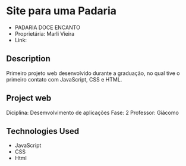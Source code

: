 # Site para uma Padaria

- PADARIA DOCE ENCANTO
- Proprietária: Marli Vieira
- Link: 

## Description

Primeiro projeto web desenvolvido durante a graduação, no qual tive o primeiro contato com JavaScript, CSS e HTML.

## Project web 

Diciplina: Desemvolvimento de aplicações
Fase: 2
Professor: Giácomo

## Technologies Used

- JavaScript
- CSS
- Html
